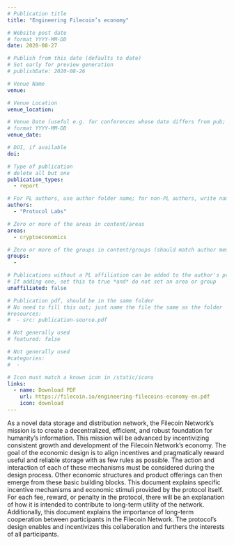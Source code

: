 ```yaml
---
# Publication title
title: "Engineering Filecoin’s economy"

# Website post date
# format YYYY-MM-DD
date: 2020-08-27

# Publish from this date (defaults to date)
# Set early for preview generation
# publishDate: 2020-08-26

# Venue Name
venue:

# Venue Location
venue_location:

# Venue Date (useful e.g. for conferences whose date differs from pub; defaults to date)
# format YYYY-MM-DD
venue_date:

# DOI, if available
doi:

# Type of publication
# delete all but one
publication_types:
  - report

# For PL authors, use author folder name; for non-PL authors, write name as in paper within ""
authors:
  - "Protocol Labs"

# Zero or more of the areas in content/areas
areas:
  - cryptoeconomics

# Zero or more of the groups in content/groups (should match author membership)
groups:
  -

# Publications without a PL affiliation can be added to the author's profile without showing up elsewhere
# If adding one, set this to true *and* do not set an area or group
unaffiliated: false

# Publication pdf, should be in the same folder
# No need to fill this out; just name the file the same as the folder
#resources:
#  - src: publication-source.pdf

# Not generally used
# featured: false

# Not generally used
#categories:
#  -

# Icon must match a known icon in /static/icons
links:
  - name: Download PDF
    url: https://filecoin.io/engineering-filecoins-economy-en.pdf
    icon: download
---
```


As a novel data storage and distribution network, the Filecoin Network’s mission is to create a decentralized, efficient, and robust foundation for humanity’s information. This mission will be advanced by incentivizing consistent growth and development of the Filecoin Network’s economy.  The goal of the economic design is to align incentives and pragmatically reward useful and reliable storage with as few rules as possible. The action and interaction of each of these mechanisms must be considered during the design process. Other economic structures and product offerings can then emerge from these basic building blocks. This document explains specific incentive mechanisms and economic stimuli provided by the protocol itself. For each fee, reward, or penalty in the protocol, there will be an explanation of how it is intended to contribute to long-term utility of the network. Additionally, this document explains the importance of long-term cooperation between participants in the Filecoin Network.  The protocol’s design enables and incentivizes this collaboration and furthers the interests of all participants.
